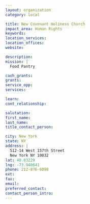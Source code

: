 ```yaml
---
layout: organization
category: local

title: New Covenant Holiness Church
impact_area: Human Rights
keywords: 
location_services: 
location_offices: 
website: 

description: 
mission: |
  Food Pantry

cash_grants: 
grants: 
service_opp: 
services: 

learn: 
cont_relationship: 

salutation: 
first_name: 
last_name: 
title_contact_person: 

city: New York
state: NY
address: |
  512-14 West 157th Street  
  New York NY 10032
lat: 40.83229
lng: -73.940641
phone: 212-876-6098
ext: 
fax: 
email: 
preferred_contact: 
contact_person_intro: 
---
```

